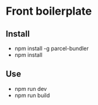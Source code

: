 # Front boilerplate
## Install

- npm install -g parcel-bundler
- npm install

## Use
 - npm run dev
 - npm run build
